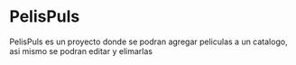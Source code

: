 # PelisPuls
PelisPuls es un proyecto donde se podran agregar peliculas a un catalogo, asi mismo se podran editar y elimarlas
